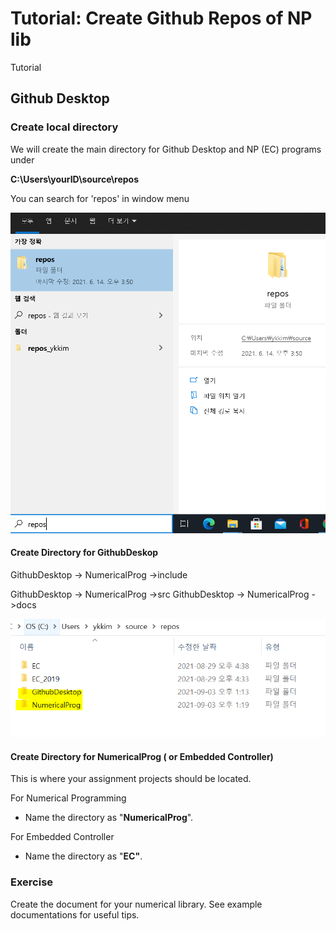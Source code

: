 # Tutorial: Create Github Repos of NP lib

Tutorial

## Github Desktop

### Create local directory

We will create the main directory for Github Desktop and NP \(EC\) programs under 

**C:\Users\yourID\source\repos**

 You can search for 'repos' in window menu 

![](../../.gitbook/assets/image%20%2877%29.png)



#### **Create Directory for GithubDeskop**  

GithubDesktop -&gt; NumericalProg -&gt;include 

GithubDesktop -&gt; NumericalProg -&gt;src GithubDesktop -&gt; NumericalProg -&gt;docs

![](../../.gitbook/assets/image%20%2879%29.png)



#### **Create Directory for NumericalProg \( or Embedded Controller\)**

This is where your assignment projects  should be located. 

For Numerical Programming

* Name the directory as "**NumericalProg**". 

For Embedded Controller

* Name the directory as "**EC"**. 









### Exercise

Create the document for your numerical library. See example documentations for useful tips.

